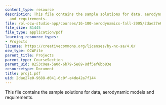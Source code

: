```yaml
---
content_type: resource
description: This file contains the sample solutions for data, aerodynamic models
  and requirements.
file: /ol-ocw-studio-app/courses/16-100-aerodynamics-fall-2005/2dae27e09688d0416c0fe4de42a7f144_proj1.pdf
file_size: 81445
file_type: application/pdf
learning_resource_types:
- Projects
license: https://creativecommons.org/licenses/by-nc-sa/4.0/
ocw_type: OCWFile
parent_title: Projects
parent_type: CourseSection
parent_uid: 8253c0ea-5a0d-6b79-5e69-8df5ef6bb83e
resourcetype: Document
title: proj1.pdf
uid: 2dae27e0-9688-d041-6c0f-e4de42a7f144
---
```

This file contains the sample solutions for data, aerodynamic models and requirements.